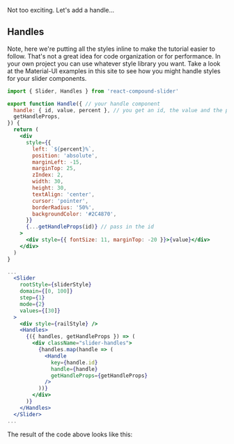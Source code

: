 
Not too exciting.  Let's add a handle...

## Handles

Note, here we're putting all the styles inline to make the tutorial easier to follow.
That's not a great idea for code organization or for performance.
In your own project you can use whatever style library you want.
Take a look at the Material-UI examples in this site to see how you might handle styles for your slider components.

```jsx
import { Slider, Handles } from 'react-compound-slider'

export function Handle({ // your handle component
  handle: { id, value, percent }, // you get an id, the value and the percentage to place it.
  getHandleProps,
}) {
  return (
    <div
      style={{
        left: `${percent}%`,
        position: 'absolute',
        marginLeft: -15,
        marginTop: 25,
        zIndex: 2,
        width: 30,
        height: 30,
        textAlign: 'center',
        cursor: 'pointer',
        borderRadius: '50%',
        backgroundColor: '#2C4870',
      }}
      {...getHandleProps(id)} // pass in the id
    >
      <div style={{ fontSize: 11, marginTop: -20 }}>{value}</div>
    </div>
  )
}

...
  <Slider
    rootStyle={sliderStyle}
    domain={[0, 100]}
    step={1}
    mode={2}
    values={[30]}
  >
    <div style={railStyle} />
    <Handles>
      {({ handles, getHandleProps }) => (
        <div className="slider-handles">
          {handles.map(handle => (
            <Handle
              key={handle.id}
              handle={handle}
              getHandleProps={getHandleProps}
            />
          ))}
        </div>
      )}
    </Handles>
  </Slider>
...
```

The result of the code above looks like this:
